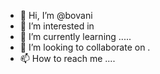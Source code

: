 - 👋 Hi, I’m @bovani 
- 👀 I’m interested in 
- 🌱 I’m currently learning .....
- 💞️ I’m looking to collaborate on .
- 📫 How to reach me ....

<!---
bovani/bovani is a ✨ special ✨ repository because its `README.md` (this file) appears on your GitHub profile.
You can click the Preview link to take a look at your changes.
--->
